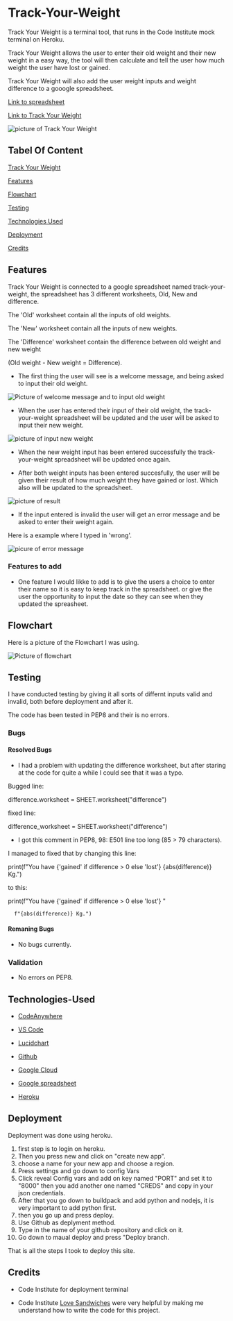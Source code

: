 # Track-Your-Weight

Track Your Weight is a terminal tool, that runs in the Code Institute mock terminal on Heroku.

Track Your Weight allows the user to enter their old weight and their new weight in a easy way, the tool will then calculate and tell the user how much weight the user have lost or gained.

Track Your Weight will also add the user weight inputs and weight difference to a gooogle spreadsheet.

[Link to spreadsheet](https://docs.google.com/spreadsheets/d/1lWFG9SQwQRJ0U6RkMB9GRJZyBvwutzNW-z8vFAwBce4/edit#gid=901748384)

[Link to Track Your Weight](https://track-your-weight-2b6009af9b3e.herokuapp.com/)

![picture of Track Your Weight](/assets/images/Ui-dev.png)


## Tabel Of Content

[Track Your Weight](#Track-Your-Weight)

[Features](#Features)

[Flowchart](#flowchart)

[Testing](#Testing)

[Technologies Used](#Technologies-Used)

[Deployment](#Deployment)

[Credits](#Credits)

## Features

Track Your Weight is connected to a google spreadsheet named track-your-weight, the spreadsheet has 3 different worksheets, Old, New and difference.

The 'Old' worksheet contain all the inputs of old weights.

The 'New' worksheet contain all the inputs of new weights.

The 'Difference' worksheet contain the difference between old weight and new weight

 (Old weight - New weight = Difference). 

* The first thing the user will see is a welcome message, and being asked to input their old weight.

![Picture of welcome message and to input old weight](/assets/images/welcome.png)

* When the user has entered their input of their old weight, the track-your-weight spreadsheet will be updated and the user will be asked to input their new weight.

![picture of input new weight](/assets/images/new.png)

* When the new weight input has been entered successfully the track-your-weight spreadsheet will be updated once again.

* After both weight inputs has been entered succesfully, the user will be given their result of how much weight they have gained or lost. Which also will be updated to the spreadsheet.

![picture of result](/assets/images/result.png)

* If the input entered is invalid the user will get an error message and be asked to enter their weight again.

Here is a example where I typed in 'wrong'.

![picure of error message](/assets/images/wrong.png)

### Features to add

* One feature I would likke to add is to give the users a choice to enter their name so it is easy to keep track in the spreadsheet. or give the user the opportunity to input the date so they can see when they updated the spreasheet.

## Flowchart

Here is a picture of the Flowchart I was using.

![Picture of flowchart](/assets/images/Flowchart.png)

## Testing

I have conducted testing by giving it all sorts of differnt inputs valid and invalid, both before deployment and after it.

The code has been tested in PEP8 and their is no errors.

### Bugs

#### Resolved Bugs

* I had a problem with updating the difference worksheet, but after staring at the code for quite a while I could see that it was a typo.

Bugged line:

difference.worksheet = SHEET.worksheet("difference")

fixed line:

difference_worksheet = SHEET.worksheet("difference")

* I got this comment in PEP8, 98: E501 line too long (85 > 79 characters).

I managed to fixed that by changing this line:

print(f"You have {'gained' if difference > 0 else 'lost'} {abs(difference)} Kg.")

to this:

print(f"You have {'gained' if difference > 0 else 'lost'} "
      
      f"{abs(difference)} Kg.")



#### Remaning Bugs

* No bugs currently.

### Validation

* No errors on PEP8.

## Technologies-Used

* [CodeAnywhere](https://app.codeanywhere.com)

* [VS Code](https://code.visualstudio.com)

* [Lucidchart](https://www.lucidchart.com/pages/landing?utm_source=google&utm_medium=cpc&utm_campaign=_chart_en_tier2_mixed_search_brand_exact_&km_CPC_CampaignId=1520850463&km_CPC_AdGroupID=57697288545&km_CPC_Keyword=lucidcharts&km_CPC_MatchType=e&km_CPC_ExtensionID=&km_CPC_Network=g&km_CPC_AdPosition=&km_CPC_Creative=354596046469&km_CPC_TargetID=kwd-84176206937&km_CPC_Country=2752&km_CPC_Device=c&km_CPC_placement=&km_CPC_target=&gad_source=1&gclid=EAIaIQobChMIkuuH_fjuggMVVU-RBR0UMAI9EAAYASAAEgIV8vD_BwE)

* [Github](https://github.com)

* [Google Cloud](https://cloud.google.com/gcp?utm_source=google&utm_medium=cpc&utm_campaign=emea-se-all-en-bkws-all-all-trial-e-gcp-1011340&utm_content=text-ad-none-any-DEV_c-CRE_500236818945-ADGP_Hybrid+%7C+BKWS+-+EXA+%7C+Txt+~+GCP+~+General%23v3-KWID_43700060393216001-aud-606988878614:kwd-6458750523-userloc_1012228&utm_term=KW_google+cloud-NET_g-PLAC_&&gad_source=1&gclid=CjwKCAiApaarBhB7EiwAYiMwqgUljs4RUwG9ctjd9bM7Ieav2Cl-Pyf9Tw01MDv8OSNhtL7vMaIYexoCcWcQAvD_BwE&gclsrc=aw.ds&hl=en)

* [Google spreadsheet](https://docs.google.com/spreadsheets/u/0/?pli=1)

* [Heroku](https://id.heroku.com/login)

## Deployment

Deployment was done using heroku.

1. first step is to login on heroku.
2. Then you press new and click on "create new app".
3. choose a name for your new app and choose a region.
4. Press settings and go down to config Vars
5. Click reveal Config vars and add on key named "PORT" and set it to "8000" then you add another one named "CREDS" and copy in your json credentials.
6. After that you go down to buildpack and add python and nodejs, it is very important to add python first.
7. then you go up and press deploy.
8. Use Github as deplyment method.
9. Type in the name of your github repository and click on it.
10. Go down to maual deploy and press "Deploy branch.

That is all the steps I took to deploy this site.

## Credits
* Code Institute for deployment terminal

* Code Institute [Love Sandwiches](https://github.com/Code-Institute-Org/p3-template)
were very helpful by making me understand how to write the code for this project.